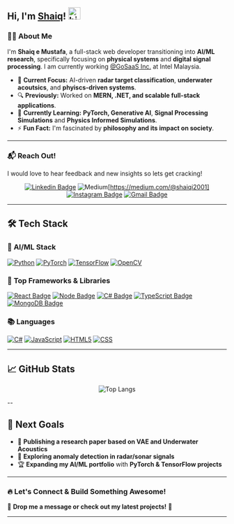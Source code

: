 ## Hi, I'm [Shaiq](https://shaiq-e-mustafa.notion.site/Shaiq-e-Mustafa-226dd50d74a58002981bd05082eeef0e)! <img src="https://user-images.githubusercontent.com/1303154/88677602-1635ba80-d120-11ea-84d8-d263ba5fc3c0.gif" width="28px" height="28px" alt="hi">

### 👨‍💻 About Me  
I'm **Shaiq e Mustafa**, a full-stack web developer transitioning into **AI/ML research**, specifically focusing on **physical systems** and **digital signal processing**. I am currently working [@GoSaaS Inc.](https://www.gosaas.io/) at Intel Malaysia.  

- 🎯 **Current Focus:** AI-driven **radar target classification**, **underwater acoutsics**, and **phyiscs-driven systems**.  
- 🔍 **Previously:** Worked on **MERN, .NET, and scalable full-stack applications**.  
- 🌱 **Currently Learning:** **PyTorch, Generative AI**, **Signal Processing Simulations** and **Physics Informed Simulations**.  
- ⚡ **Fun Fact:** I'm fascinated by **philosophy and its impact on society**.  

---

### 📬 **Reach Out!**  

I would love to hear feedback and new insights so lets get cracking!
<div align="center">
  
[![Linkedin Badge](https://img.shields.io/badge/-Shaiq-0e76a8?style=flat&labelColor=0e76a8&logo=linkedin&logoColor=white)](https://www.linkedin.com/in/shaiqi/) 
![Medium](https://img.shields.io/badge/Medium-12100E?style=for-the-badge&logo=medium&logoColor=white)[https://medium.com/@shaiqi2001]
[![Instagram Badge](https://img.shields.io/badge/-@shaiqspeare-e84393?style=flat&labelColor=e84393&logo=instagram&logoColor=white)](https://instagram.com/shaiqspeare._?igshid=NDc0ODY0MjQ=) 
[![Gmail Badge](https://img.shields.io/badge/-shaiqi2001-c0392b?style=flat&labelColor=c0392b&logo=gmail&logoColor=white)](mailto:shaiq.e.mustafa@gmail.com)

</div>  

---

## 🛠️ **Tech Stack**  

### 🧠 **AI/ML Stack**  
[![Python](https://img.shields.io/badge/python-3670A0?style=for-the-badge&logo=python&logoColor=ffdd54)](#)
[![PyTorch](https://img.shields.io/badge/PyTorch-%23EE4C2C.svg?style=for-the-badge&logo=PyTorch&logoColor=white)](#)
[![TensorFlow](https://img.shields.io/badge/TensorFlow-%23FF6F00.svg?style=for-the-badge&logo=TensorFlow&logoColor=white)](#)
[![OpenCV](https://img.shields.io/badge/OpenCV-%235C3EE8.svg?style=for-the-badge&logo=OpenCV&logoColor=white)](#)

### 🚀 **Top Frameworks & Libraries**  
[![React Badge](https://img.shields.io/badge/React-%23234F70.svg?style=for-the-badge&logo=React&logoColor=white)](#)
[![Node Badge](https://img.shields.io/badge/Node.js-%23339933.svg?style=for-the-badge&logo=Node.js&logoColor=white)](#)
[![C# Badge](https://img.shields.io/badge/C%23-%237128C6.svg?style=for-the-badge&logo=microsoft&logoColor=white)](#)
[![TypeScript Badge](https://img.shields.io/badge/TypeScript-%23007ACC.svg?style=for-the-badge&logo=TypeScript&logoColor=white)](#)
[![MongoDB Badge](https://img.shields.io/badge/MongoDB-%2347A248.svg?style=for-the-badge&logo=MongoDB&logoColor=white)](#)


### 📚 **Languages**  
[![C#](https://img.shields.io/badge/c%23-%23239120.svg?style=for-the-badge&logo=c-sharp&logoColor=white)](#)
[![JavaScript](https://img.shields.io/badge/javascript-%23F7DF1E.svg?style=for-the-badge&logo=javascript&logoColor=black)](#)
[![HTML5](https://img.shields.io/badge/HTML5-f06529?style=for-the-badge&logo=HTML5&logoColor=white)](#)
[![CSS](https://img.shields.io/badge/CSS3-264de4?style=for-the-badge&logo=CSS3&logoColor=white)](#)

---

## 📈 **GitHub Stats**
<div align="center">
  
![Top Langs](https://github-readme-stats.vercel.app/api/top-langs/?username=Shaiq1217&layout=compact&theme=radical)

</div>

--
## 🎯 **Next Goals**
- 📄 **Publishing a research paper based on VAE and Underwater Acoustics**  
- 🤖 **Exploring anomaly detection in radar/sonar signals**  
- 🏆 **Expanding my AI/ML portfolio** with **PyTorch & TensorFlow projects**  

---

### 🔥 **Let's Connect & Build Something Awesome!**  
📩 **Drop me a message or check out my latest projects!** 🚀  

---
